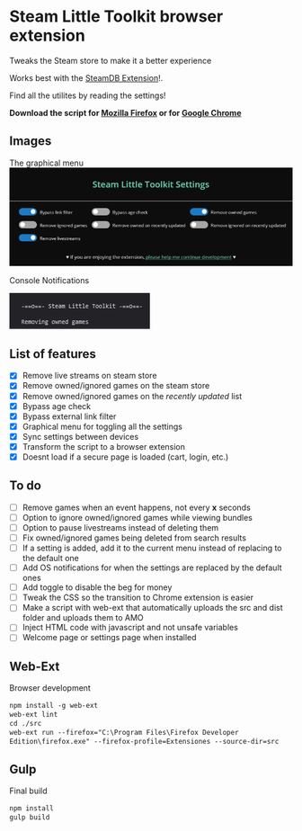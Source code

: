 # Steam Little Toolkit browser extension
Tweaks the Steam store to make it a better experience

Works best with the [SteamDB Extension](https://steamdb.info/extension/)!.

Find all the utilites by reading the settings!

**Download the script for [Mozilla Firefox](https://addons.mozilla.org/en-US/firefox/addon/steam-little-toolkit/) or for [Google Chrome](https://example.com)**


## Images

The graphical menu
![Menu](README/images/Graphical_Menu.PNG)

Console Notifications

![Notifications](README/images/Notifications.PNG)

## List of features
- [x] Remove live streams on steam store
- [x] Remove owned/ignored games on the steam store
- [x] Remove owned/ignored games on the *recently updated* list
- [x] Bypass age check
- [x] Bypass external link filter
- [x] Graphical menu for toggling all the settings
- [x] Sync settings between devices
- [x] Transform the script to a browser extension
- [x] Doesnt load if a secure page is loaded (cart, login, etc.)

## To do
- [ ] Remove games when an event happens, not every **x** seconds
- [ ] Option to ignore owned/ignored games while viewing bundles
- [ ] Option to pause livestreams instead of deleting them
- [ ] Fix owned/ignored games being deleted from search results
- [ ] If a setting is added, add it to the current menu instead of replacing to the default one
- [ ] Add OS notifications for when the settings are replaced by the default ones
- [ ] Add toggle to disable the beg for money
- [ ] Tweak the CSS so the transition to Chrome extension is easier
- [ ] Make a script with web-ext that automatically uploads the src and dist folder and uploads them to AMO 
- [ ] Inject HTML code with javascript and not unsafe variables
- [ ] Welcome page or settings page when installed

## Web-Ext
Browser development
```
npm install -g web-ext
web-ext lint
cd ./src
web-ext run --firefox="C:\Program Files\Firefox Developer Edition\firefox.exe" --firefox-profile=Extensiones --source-dir=src
```

## Gulp
Final build
```
npm install
gulp build
```